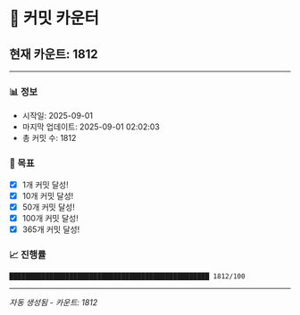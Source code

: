 # 🔢 커밋 카운터

## 현재 카운트: 1812

---

### 📊 정보
- 시작일: 2025-09-01
- 마지막 업데이트: 2025-09-01 02:02:03
- 총 커밋 수: 1812

### 🎯 목표
- [x] 1개 커밋 달성!
- [x] 10개 커밋 달성!
- [x] 50개 커밋 달성!
- [x] 100개 커밋 달성!
- [x] 365개 커밋 달성!

### 📈 진행률
```
██████████████████████████████████████████████████ 1812/100
```

---
*자동 생성됨 - 카운트: 1812*
